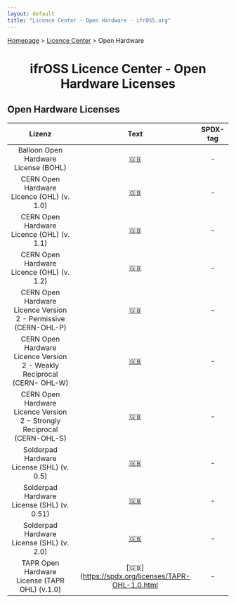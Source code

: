 ```yaml
---
layout: default
title: "Licence Center - Open Hardware - ifrOSS.org"
---
```


<!---

Neue licenses can be added using the following template:

| Licence name | [🇬🇧](link) | SPDX-Tag |

Emojis for the links can be copied from https://emojipedia.org

--->

<p><a href="/ifrOSS/index_en.html">Homepage</a> > <a href="/ifrOSS/Pages/licence_center/en">Licence Center</a> > Open Hardware<br></p>

<h1 style="text-align: center;">ifrOSS Licence Center - Open Hardware Licenses</h1>

## Open Hardware Licenses

| Lizenz | Text | SPDX-tag |
|:---:|:---:|:---:|
| Balloon Open Hardware License (BOHL) | [🇬🇧](https://web.archive.org/web/20140426215620/http://www.balloonboard.org/docs/Balloon_License_0v2.pdf) | - |
| CERN Open Hardware Licence (OHL) (v. 1.0) | [🇬🇧](https://www.ohwr.org/attachments/661/CERNOHLv1_0.pdf) | - |
| CERN Open Hardware Licence (OHL) (v. 1.1) | [🇬🇧](https://www.ohwr.org/attachments/735/CERNOHLv1_1.txt) | - |
| CERN Open Hardware Licence (OHL) (v. 1.2) | [🇬🇧](https://www.ohwr.org/attachments/2388/cern_ohl_v_1_2.txt) | - |
| CERN Open Hardware Licence Version 2 - Permissive (CERN-OHL-P) | [🇬🇧](https://ohwr.org/project/cernohl/wikis/uploads/5a639eaec042c5584104afdbc9350245/cern_ohl_p_v2.txt) | - |
| CERN Open Hardware Licence Version 2 - Weakly Reciprocal (CERN- OHL-W) | [🇬🇧](https://ohwr.org/project/cernohl/wikis/uploads/10946616b8cbcdef2274a58d9f3a98fb/cern_ohl_w_v2.txt) | - |
| CERN Open Hardware Licence Version 2 - Strongly Reciprocal (CERN-OHL-S) | [🇬🇧](https://ohwr.org/project/cernohl/wikis/uploads/002d0b7d5066e6b3829168730237bddb/cern_ohl_s_v2.txt) | - |
| Solderpad Hardware License (SHL) (v. 0.5) | [🇬🇧](http://solderpad.org/licenses/SHL-0.5/) | - |
| Solderpad Hardware License (SHL) (v. 0.51) | [🇬🇧](http://solderpad.org/licenses/SHL-0.51/) | - |
| Solderpad Hardware License (SHL) (v. 2.0) | [🇬🇧](http://solderpad.org/licenses/SHL-2.0/) | - |
| TAPR Open Hardware License (TAPR OHL) (v.1.0) | [🇬🇧](https://spdx.org/licenses/TAPR-OHL-1.0.html | - |
